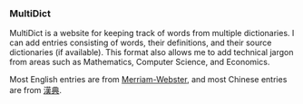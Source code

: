 ### MultiDict

MultiDict is a website for keeping track of words from multiple dictionaries. I can add entries consisting of words, their definitions, and their source dictionaries (if available). This format also allows me to add technical jargon from areas such as Mathematics, Computer Science, and Economics. 

Most English entries are from [Merriam-Webster](https://www.merriam-webster.com/), and most Chinese entries are from [漢典](https://www.zdic.net/).

